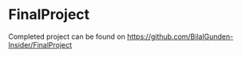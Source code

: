 # FinalProject

Completed project can be found on https://github.com/BilalGunden-Insider/FinalProject
